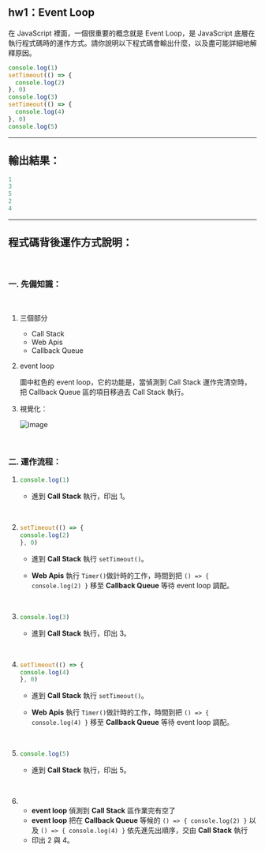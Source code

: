 ## hw1：Event Loop

在 JavaScript 裡面，一個很重要的概念就是 Event Loop，是 JavaScript 底層在執行程式碼時的運作方式。請你說明以下程式碼會輸出什麼，以及盡可能詳細地解釋原因。

``` js
console.log(1)
setTimeout(() => {
  console.log(2)
}, 0)
console.log(3)
setTimeout(() => {
  console.log(4)
}, 0)
console.log(5)
```
---
## 輸出結果：

``` js
1
3
5
2
4
```
---
## 程式碼背後運作方式說明：
<br>

### 一. 先備知識：
<br>

1. 三個部分

    -  Call Stack 
    -  Web Apis 
    - Callback Queue

2. event loop

    圖中紅色的 event loop，它的功能是，當偵測到 Call Stack 運作完清空時，把 Callback Queue 區的項目移過去 Call Stack 執行。

3. 視覺化：

    ![image](https://i.imgur.com/CNkC5qa.png)


<br>

### 二. 運作流程：
1. 
    ``` js
    console.log(1)
    ```
    - 進到 **Call Stack** 執行，印出 1。

<br>

2. 
    ``` js
    setTimeout(() => {
    console.log(2)
    }, 0)
    ```
    - 進到 **Call Stack** 執行 `setTimeout()`。
    
    - **Web Apis** 執行 `Timer()`做計時的工作，時間到把 `() => {
    console.log(2)
    }` 移至 **Callback Queue** 等待 event loop 調配。


<br>

3. 
    ``` js
    console.log(3)
    ```
    - 進到 **Call Stack** 執行，印出 3。

<br>

4. 
    ``` js
    setTimeout(() => {
    console.log(4)
    }, 0)
    ```
    - 進到 **Call Stack** 執行 `setTimeout()`。
    
    - **Web Apis** 執行 `Timer()`做計時的工作，時間到把 `() => {
    console.log(4)
    }` 移至 **Callback Queue** 等待 event loop 調配。

<br>

5. 
    ``` js
    console.log(5)
    ```
    - 進到 **Call Stack** 執行，印出 5。

<br>

6. 
    - **event loop** 偵測到 **Call Stack** 區作業完有空了
    - **event loop** 把在 **Callback Queue** 等候的
    `() => {
    console.log(2)
    }`  以及  `() => {
    console.log(4)
    }`  依先進先出順序，交由 **Call Stack** 執行
    - 印出 2 與 4。

<br>
